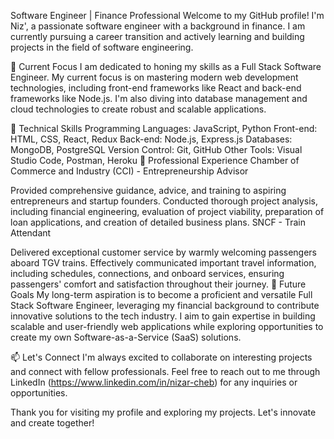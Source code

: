 Software Engineer | Finance Professional
Welcome to my GitHub profile! I'm Niz', a passionate software engineer with a background in finance. I am currently pursuing a career transition and actively learning and building projects in the field of software engineering.

🔭 Current Focus
I am dedicated to honing my skills as a Full Stack Software Engineer. My current focus is on mastering modern web development technologies, including front-end frameworks like React and back-end frameworks like Node.js. I'm also diving into database management and cloud technologies to create robust and scalable applications.

🌱 Technical Skills
Programming Languages: JavaScript, Python
Front-end: HTML, CSS, React, Redux
Back-end: Node.js, Express.js
Databases: MongoDB, PostgreSQL
Version Control: Git, GitHub
Other Tools: Visual Studio Code, Postman, Heroku
💼 Professional Experience
Chamber of Commerce and Industry (CCI) - Entrepreneurship Advisor

Provided comprehensive guidance, advice, and training to aspiring entrepreneurs and startup founders.
Conducted thorough project analysis, including financial engineering, evaluation of project viability, preparation of loan applications, and creation of detailed business plans.
SNCF - Train Attendant

Delivered exceptional customer service by warmly welcoming passengers aboard TGV trains.
Effectively communicated important travel information, including schedules, connections, and onboard services, ensuring passengers' comfort and satisfaction throughout their journey.
🚀 Future Goals
My long-term aspiration is to become a proficient and versatile Full Stack Software Engineer, leveraging my financial background to contribute innovative solutions to the tech industry. I aim to gain expertise in building scalable and user-friendly web applications while exploring opportunities to create my own Software-as-a-Service (SaaS) solutions.

📫 Let's Connect
I'm always excited to collaborate on interesting projects and connect with fellow professionals. Feel free to reach out to me through LinkedIn (https://www.linkedin.com/in/nizar-cheb) for any inquiries or opportunities.

Thank you for visiting my profile and exploring my projects. Let's innovate and create together!
